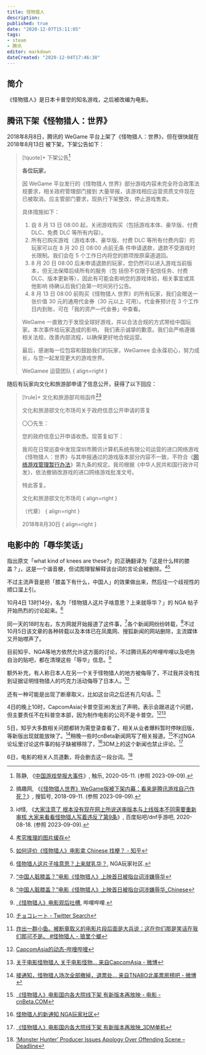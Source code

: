 ```yaml
---
title: 怪物猎人
description:
published: true
date: "2020-12-07T15:11:05"
tags:
- steam
- 腾讯
editor: markdown
dateCreated: "2020-12-04T17:46:38"
---
```


## 简介

《怪物猎人》是日本卡普空的知名游戏，之后被改编为电影。

## 腾讯下架《怪物猎人：世界》

2018年8月8日，腾讯的 WeGame 平台上架了《怪物猎人：世界》，但在很快就在 2018年8月13日 被下架，下架公告如下：

> [!quote]+ 下架公告[^87196]
>
> **各位玩家，**
>
> 因 WeGame 平台发行的《怪物猎人 世界》部分游戏内容未完全符合政策法规要求，相关政府管理部门接到
> 大量举报，该游戏相应运营资质文件现在已被取消。应主管部门要求，现执行下架整改，停止游戏售卖。
>
> 具体措施如下：
>
> 1.  自 8 月 13 日 08:00 起，关闭游戏购买（包括游戏本体、豪华版、付费 DLC、免费 DLC 等所有内容）。
> 2.  所有已购买游戏（游戏本体、豪华版、付费 DLC 等所有付费内容）的玩家可以在 8 月 20 日 08:00 点前无条
>     件申请退款，退款不受游戏时长限制。我们会在 5 个工作日内将您的款项按原渠道退回。
> 3.  8 月 20 日 08:00 后未申请退款的玩家，您仍然可以进入游戏当前版本，但无法保障后续所有的服务（包
>     括但不仅限于配信任务、付费 DLC、版本更新等），因此有可能会影响您的游戏体验，相关事宜或其他影响
>     待确认后我们会第一时间另行公告。
> 4.  8 月 13 日 08:00 前购买《怪物猎人 世界》的所有玩家，我们会赠送一张价值 30 元的通用代金券（30 元以上
>     可用）。代金券预计在 3 个工作日内到账，可在「我的资产—代金券」中查看。
>
> WeGame 一直致力于发现全球好游戏，并以合法合规的方式带给中国玩家。本次事件给玩家造成的影响，
> 我们表示诚挚的歉意。我们会严格遵循相关法规，改善内部流程，以确保更好地合规运营。
>
> 最后，感谢每一位包容和鼓励我们的玩家，WeGamee 会永葆初心，努力成长，与您一起发现更大的游戏世界。
>
> WeGamee 运营团队
> { align=right }

[^87196]: 陈静, 《[中国游戏举报大事件](https://web.archive.org/web/20210916163248/http://www.chuapp.com/?c=Article&a=index&id=287196)》, 触乐, 2020-05-11. (参照 2023-09-09).

随后有玩家向文化和旅游部申请了信息公开，获得了以下回应：

> [!rule]+ 文化和旅游部司局函件[^20394][^08471]
>
> 文化和旅游部文化市场司关于政府信息公开申请的答复
>
> 〇〇先生：
>
> 您的政府信息公开申请收悉。现答复如下：
>
> 我司在日常巡查中发现深圳市腾讯计算机系统有限公司运营的进口网络游戏《怪物猎人：世界》与其申报通过的游戏版本部分内容不一致，不符合《[网络游戏管理暂行办法](/rule/文化部/网络游戏管理暂行办法.md)》第九条的规定。我司根据《中华人民共和国行政许可发》，依法撤销改游戏的进口网络游戏批准文号。
>
> 特此答复。
>
> 文化和旅游部文化市场司
> { align=right }
>
> （代章）
> { align=right }
>
> 2018年8月30日
> { align=right }

[^20394]: 搞趣网, 《[《怪物猎人世界》WeGame版被下架内幕：看来是腾讯游戏自己作死？](https://web.archive.org/web/20230909020152/https://www.sohu.com/a/253247772_220394)》, 搜狐号, 2018-09-11. (参照 2023-09-09).

[^08471]: id怪, 《[大家注意了 根本没有现在网上所说送审版本与上线版本不同需要重新审核 大家来看看怪物猎人写着违反了第9条](https://web.archive.org/web/20230909102243/https://tieba.baidu.com/p/6888908471)》, 百度贴吧/dnf手游吧, 2020-08-18. (参照 2023-09-09).

## 电影中的「辱华笑话」

指出原文「what kind of knees are these?」的正确翻译为「这是什么样的膝盖？」，这是一个谐音梗，但试图理智解释该台词的言论会被删除。[^20201204164340][^20201204164617]

[^20201204164340]: [考究推理的图片缓存](https://web.archive.org/web/20201204164340/https://game.nownews.com/wp-content/uploads/2020/12/007aRPx1gy1glc00v8degj30oo2p17e4-1.jpg)

[^20201204164617]: [如何评价《怪物猎人》电影拿 Chinese 找梗？ - 知乎](https://web.archive.org/web/20201204164617/https://www.zhihu.com/question/433294271/answer/1611212006)

不过主流声音是把「膝盖下有什么，中国人」的效果做出来，然后往一个歧视性的顺口溜上引。

<!--
这是时间更早的讨论 4日7时20分 [[集中讨论]听说电影辱华了？(开新帖锁隐) NGA玩家社区](https://archive.is/yQGKQ "https://bbs.nga.cn/read.php?tid=24476740")
-->

10月4日 13时14分，名为「怪物猎人这片子啥意思？上来就辱华？」的 NGA 帖子开始热烈的讨论起来。[^CZzkw]

同一天的18时左右，东方网就开始报道了这件事，[^20201204165857]各个新闻网纷纷转载，[^20201204125554]不过10月5日该文章的各种转载以及本体已在凤凰网、搜狐新闻的网站删除，主流媒体又开始噤声了。

[^CZzkw]: [怪物猎人这片子啥意思？上来就乳华？](https://archive.is/CZzkw "https://bbs.nga.cn/read.php?tid=24474875"), NGA玩家社区.

[^20201204165857]: [“中国人脏膝盖？”电影《怪物猎人》上映首日被指台词涉嫌辱华](https://web.archive.org/web/20201204165857/https://webcache.googleusercontent.com/search?q=cache:HEIvO3EWTwYJ:https://n.eastday.com/pnews/1607077613025311)

[^20201204125554]: [“中国人脏膝盖？”电影《怪物猎人》上映首日被指台词涉嫌辱华_Chinese](https://web.archive.org/web/20201204125554/https://www.sohu.com/a/436285296_120823584)

目前知乎、NGA等地方依然允许这方面的讨论，不过腾讯系的哔哩哔哩以及吧务自治的贴吧，都在清理这些「辱华」信息。[^ViVXf]

[^ViVXf]: [《怪物猎人》电影观后吐槽](https://archive.is/ViVXf), 哔哩哔哩.

额外补充，有人称日本人在另一个关于怪物猎人的地方被侮辱了，不过我并没有找到证据证明怪物猎人的巧克力活动侮辱了日本人。[^20201204174229]

[^20201204174229]: [チョコレート - Twitter Search](https://web.archive.org/web/20201204174229/https://twitter.com/search?q=チョコレート)

还有一种可能是出现了断章取义，比如这台词之后还有几句话。[^20201205072235]

[^20201205072235]: [炸出一群小鱼。被断章取义的电影片段后面是大兵说：这在你们那是笑话在我们那可不是。 \#怪物猎人 - 狼里个螂](https://web.archive.org/web/20201205072235/https://twitter.com/nongxl/status/1334904508774674432)

4日的晚上10时，CapcomAsia(卡普空亚洲)发出了声明，表示会跟进这个问题，但主要责任不在科普空本部，因为制作电影的公司不是卡普空。[^P8nwN][^X50Ko]

[^P8nwN]: [CapcomAsia的动态-哔哩哔哩](https://archive.is/P8nwN "https://t.bilibili.com/464937485467330234")

[^X50Ko]: [关于电影怪物猎人 关于电影怪物... 来自CapcomAsia - 微博](https://archive.is/X50Ko "https://weibo.com/2485196582/JwWVkx9xq")

5日，知乎大多数相关问题都转为需登录查看了，相关从业者爆料暂时停映旧版，等新版出现就能放映了。[^Njyko]稍晚一些时cnBeta新闻网写了相关报道。[^20201205075042]不过NGA论坛里讨论这件事的帖子缺被移除了，[^Jn6pM]3DM上的这个新闻也禁止评论。[^iH6ZJ]

[^Njyko]: [接通知，怪物猎人场次全部撤掉，退票处... 来自TNABO北美票房榜吧 - 微博](https://archive.is/Njyko)

[^20201205075042]: [《怪物猎人》电影国内各大院线下架 有新版本再放映 - 电影 - cnBeta.COM](https://web.archive.org/web/20201205080143/https://hot.cnbeta.com/articles/movie/1061991.htm)

[^Jn6pM]: [怪物猎人的新通知 NGA玩家社区](https://archive.is/Jn6pM)

[^iH6ZJ]: [《怪物猎人》电影国内各大院线下架 有新版本再放映_3DM单机](https://archive.is/iH6ZJ)

6日，电影的相关人员道歉，将会删去这一段台词。[^apologizes]

[^apologizes]: [‘Monster Hunter’ Producer Issues Apology Over Offending Scene – Deadline](https://deadline.com/2020/12/monster-hunter-producer-apologizes-china-controversy-constantin-film-1234651219/)

<!--
原文是 look at my knees, what kind of knees are these----chinese
谐音梗了吧，就算真要直译过来也只是，看我的膝盖，猜猜是什么膝盖————中国膝盖

没法直译，只能意译了 —— FROMearth02

[膝盖下有中国人 这是个笑话吗？【怪物猎人吧】_百度贴吧](https://web.archive.org/web/20201204165634/https://webcache.googleusercontent.com/search?q=cache:XpyZCzfGdHoJ:https://tieba.baidu.com/p/7129445793)

[翻譯有內鬼！《魔物獵人》電影「辱華」中國緊急下架、台詞翻譯遭控硬凹 | 動漫影視 | NOW電玩](https://web.archive.org/web/20201204164338if_/https://game.nownews.com/news/20201204/3284838/)

恶搞之家在S06E06以反讽的形式使用了一个对少数族裔歧视性的笑话 [Yarn | Chinese, Japanese, dirty knees, look at these. ~ Family Guy (1999) - S06E06 Comedy | Video clips by quotes, clip | 5508d244-2679-4b3a-a562-8ece0052a754 | 紗](https://web.archive.org/web/20201204160034/https://getyarn.io/yarn-clip/5508d244-2679-4b3a-a562-8ece0052a754)

[怪物猎人 - Twitter Search](https://web.archive.org/web/20201204174257/https://twitter.com/search?q=怪物猎人)

[怪物猎人电影辱华 - 新·品葱](https://web.archive.org/web/20201204135556/https://pincong.rocks/article/27089)

[如何评价米拉.乔沃维奇和托尼.贾主演的电影《怪物猎人》？ - 知乎](https://web.archive.org/web/20201204171919/https://www.zhihu.com/question/432251821)

[怪物猎人 (豆瓣)](https://web.archive.org/web/20201205074841/https://movie.douban.com/subject/26920285/)

该讨论帖被迫改名为「更名测试」[怪物猎人电影版开篇辱华 - 卓明谷 - Stage1st - stage1/s1 游戏动漫论坛](https://web.archive.org/web/20201205080318/https://bbs.saraba1st.com/2b/thread-1975720-1-1.html)

[突发：电影怪物猎人今日起在内地院线下... 来自导筒directube - 微博](https://archive.is/5hZEl)

[Daniel Ahmad on Twitter: "Great writing in the Monster Hunter movie...… "](https://web.archive.org/web/20201205080752/https://twitter.com/ZhugeEX/status/1334794969727569924)

[Kaiju-Sized Mistake As Monster Hunter Movie Premieres With Offensive Slur | KAKUCHOPUREI.COM](https://web.archive.org/web/20201204162516/https://kakuchopurei.com/2020/12/04/kaiju-sized-mistake-as-monster-hunter-movie-premieres-with-offensive-slur/)

[卡普空回应《怪物猎人》电影：已向有关公司反映情况 _ 游民星空 GamerSky.com](https://archive.is/yg5iH)

大量差评 [Steam Community :: Monster Hunter: World](https://web.archive.org/web/20201205074058/https://steamcommunity.com/app/582010/negativereviews/?browsefilter=trendweek&snr=1_5_100010_&filterLanguage=schinese&p=1)

[录像](https://web.archive.org/web/20201205072028/https://img.nga.178.com/attachments/mon_202012/04/-cckxQ5-guhyXeZ3tT3cS8w-51.mp4)

+ [[电影] 干货来了，怪物猎人电影喂屎辱华确定 NGA玩家社区](https://archive.is/mAiix)
+ [时光早报：《怪物猎人》制片方道歉 "哥斯拉大战金刚"曝海报　"神奇女侠"新预告 – Mtime时光网](https://archive.is/SxRBC)
+ [對白嘲笑Chinese 「怪物獵人」在中國上映1天下架 | 中國即時 | 中國 | 世界新聞網](https://web.archive.org/web/20201207144858/https://www.worldjournal.com/wj/story/121474/5070177)
+ [‘Monster Hunter’ Producer Issues Apology Over Offending Scene – Deadline](https://web.archive.org/web/20201207040923/https://deadline.com/2020/12/monster-hunter-producer-apologizes-china-controversy-constantin-film-1234651219/)
+ [《怪物猎人》被指辱华 上映一天即下线 | 德国之声 来自德国 介绍德国 | DW | 05.12.2020](https://web.archive.org/web/20201206124543/https://www.dw.com/zh/怪物猎人被指辱华-上映一天即下线/a-55833339)
+ [电影《怪物猎人》被指出现辱华台词在中国下架 | 早报](https://web.archive.org/web/20201207144851/https://www.zaobao.com.sg/realtime/china/story20201206-1106599)
+ [China Pulls ‘Monster Hunter’ From Cinemas Over Controversial Scene – Deadline](https://web.archive.org/web/20201207040903/https://deadline.com/2020/12/china-pulls-monster-hunter-release-cinemas-censorship-1234651005/)
+ [怪物猎人（电影） - 知乎](https://web.archive.org/web/20201207150438/https://www.zhihu.com/topic/20681654/hot)
-->
